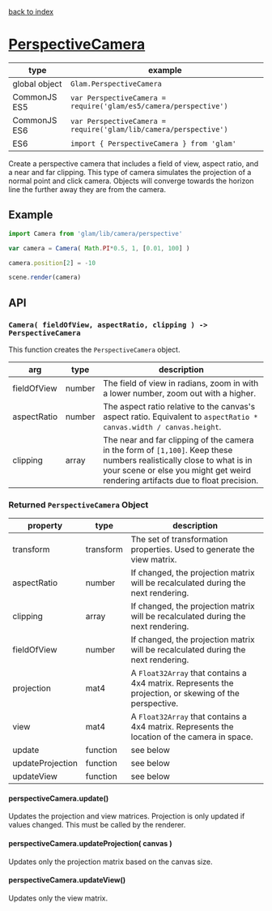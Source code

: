 [back to index](./)
# [PerspectiveCamera](https://github.com/glamjs/glam/tree/master/lib/camera/perspective)

| type          | example |
| ------------- | ---------------------------------------------------------------- |
| global object | `Glam.PerspectiveCamera`                                         |
| CommonJS ES5  | `var PerspectiveCamera = require('glam/es5/camera/perspective')` |
| CommonJS ES6  | `var PerspectiveCamera = require('glam/lib/camera/perspective')` |
| ES6           | `import { PerspectiveCamera } from 'glam'`                       |

Create a perspective camera that includes a field of view, aspect ratio, and a near and far clipping. This type of camera simulates the projection of a normal point and click camera. Objects will converge towards the horizon line the further away they are from the camera.

## Example
```js
import Camera from 'glam/lib/camera/perspective'

var camera = Camera( Math.PI*0.5, 1, [0.01, 100] )

camera.position[2] = -10

scene.render(camera)
```

## API

### `Camera( fieldOfView, aspectRatio, clipping ) -> PerspectiveCamera`

This function creates the `PerspectiveCamera` object.

| arg         | type   | description |
| ----------- | ------ | ----------- |
| fieldOfView | number | The field of view in radians, zoom in with a lower number, zoom out with a higher. |
| aspectRatio | number | The aspect ratio relative to the canvas's aspect ratio. Equivalent to `aspectRatio * canvas.width / canvas.height`. |
| clipping    | array  | The near and far clipping of the camera in the form of `[1,100]`. Keep these numbers realistically close to what is in your scene or else you might get weird rendering artifacts due to float precision. |


### Returned `PerspectiveCamera` Object

| property         | type       | description |
| ---------------- | ---------- | ----------- |
| transform        | transform  | The set of transformation properties. Used to generate the view matrix. |
| aspectRatio      | number     | If changed, the projection matrix will be recalculated during the next rendering. |
| clipping         | array      | If changed, the projection matrix will be recalculated during the next rendering. |
| fieldOfView      | number     | If changed, the projection matrix will be recalculated during the next rendering. |
| projection       | mat4       | A `Float32Array` that contains a 4x4 matrix. Represents the projection, or skewing of the perspective. |
| view             | mat4       | A `Float32Array` that contains a 4x4 matrix. Represents the location of the camera in space. |
| update           | function   | see below |
| updateProjection | function   | see below |
| updateView       | function   | see below |

#### perspectiveCamera.update()

Updates the projection and view matrices. Projection is only updated if values changed. This must be called by the renderer.

#### perspectiveCamera.updateProjection( canvas )

Updates only the projection matrix based on the canvas size.

#### perspectiveCamera.updateView()

Updates only the view matrix.
